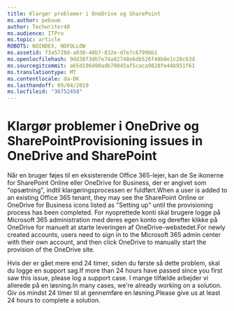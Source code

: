 ```yaml
---
title: Klargør problemer i OneDrive og SharePoint
ms.author: pebaum
author: Techwriter40
ms.audience: ITPro
ms.topic: article
ROBOTS: NOINDEX, NOFOLLOW
ms.assetid: f3a5720d-a030-40b7-832e-d7e7c6799bb1
ms.openlocfilehash: 9dd38f3db7e74a82748e6db526f48b8e1c28c63d
ms.sourcegitcommit: a65d196d00adb70045af5caca9828fe44b951f61
ms.translationtype: MT
ms.contentlocale: da-DK
ms.lasthandoff: 09/04/2019
ms.locfileid: "36752458"
---
```

# <a name="provisioning-issues-in-onedrive-and-sharepoint"></a><span data-ttu-id="6a8ad-102">Klargør problemer i OneDrive og SharePoint</span><span class="sxs-lookup"><span data-stu-id="6a8ad-102">Provisioning issues in OneDrive and SharePoint</span></span>

<span data-ttu-id="6a8ad-103">Når en bruger føjes til en eksisterende Office 365-lejer, kan de Se ikonerne for SharePoint Online eller OneDrive for Business, der er angivet som "opsætning", indtil klargøringsprocessen er fuldført.</span><span class="sxs-lookup"><span data-stu-id="6a8ad-103">When a user is added to an existing Office 365 tenant, they may see the SharePoint Online or OneDrive for Business icons listed as "Setting up" until the provisioning process has been completed.</span></span> <span data-ttu-id="6a8ad-104">For nyoprettede konti skal brugere logge på Microsoft 365 administration med deres egen konto og derefter klikke på OneDrive for manuelt at starte leveringen af OneDrive-webstedet.</span><span class="sxs-lookup"><span data-stu-id="6a8ad-104">For newly created accounts, users need to sign in to the Microsoft 365 admin center with their own account, and then click OneDrive to manually start the provision of the OneDrive site.</span></span>
  
<span data-ttu-id="6a8ad-105">Hvis der er gået mere end 24 timer, siden du første så dette problem, skal du logge en support sag.</span><span class="sxs-lookup"><span data-stu-id="6a8ad-105">If more than 24 hours have passed since you first saw this issue, please log a support case.</span></span> <span data-ttu-id="6a8ad-106">I mange tilfælde arbejder vi allerede på en løsning.</span><span class="sxs-lookup"><span data-stu-id="6a8ad-106">In many cases, we're already working on a solution.</span></span> <span data-ttu-id="6a8ad-107">Giv os mindst 24 timer til at gennemføre en løsning.</span><span class="sxs-lookup"><span data-stu-id="6a8ad-107">Please give us at least 24 hours to complete a solution.</span></span>
  